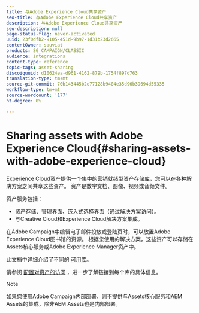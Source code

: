 ```yaml
---
title: 与Adobe Experience Cloud共享资产
seo-title: 与Adobe Experience Cloud共享资产
description: 与Adobe Experience Cloud共享资产
seo-description: null
page-status-flag: never-activated
uuid: 23f0dfb2-9105-451d-9b97-1d31b23d2665
contentOwner: sauviat
products: SG_CAMPAIGN/CLASSIC
audience: integrations
content-type: reference
topic-tags: asset-sharing
discoiquuid: d10624ea-d961-4162-879b-1754f897d763
translation-type: tm+mt
source-git-commit: 70b143445b2e77128b9404e35d96b39694d55335
workflow-type: tm+mt
source-wordcount: '177'
ht-degree: 0%

---
```



# Sharing assets with Adobe Experience Cloud{#sharing-assets-with-adobe-experience-cloud}

Experience Cloud资产提供一个集中的营销就绪型资产存储库，您可以在各种解决方案之间共享这些资产。 资产是数字文档、图像、视频或音频文件。

资产服务包括：

* 资产存储、管理界面、嵌入式选择界面（通过解决方案访问）。
* 与Creative Cloud和Experience Cloud解决方案集成。

在Adobe Campaign中编辑电子邮件投放或登陆页时，可以放置Adobe Experience Cloud图书馆的资源。 根据您使用的解决方案，这些资产可以存储在Assets核心服务或Adobe Experience Manager资产中。

此文档中详细介绍了不同的 [可用库](https://docs.adobe.com/content/help/en/core-services/interface/assets/experience-cloud-assets.html)。

请参阅 [配置对资产的访问](../../integrations/using/configuring-access-to-assets.md) ，进一步了解链接到每个库的具体信息。

>[!NOTE]
>
>如果您使用Adobe Campaign内部部署，则不提供与Assets核心服务和AEM Assets的集成，除非AEM Assets也是内部部署。


